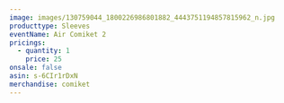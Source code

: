 ```yaml
---
image: images/130759044_1800226986801882_4443751194857815962_n.jpg
producttype: Sleeves
eventName: Air Comiket 2
pricings:
  - quantity: 1
    price: 25
onsale: false
asin: s-6CIr1rDxN
merchandise: comiket
---
```

